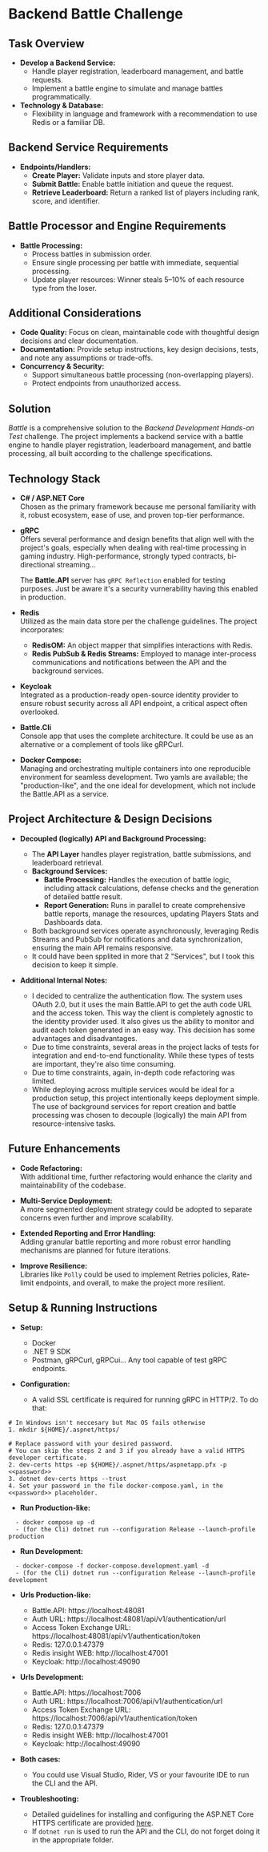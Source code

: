 # Backend Battle Challenge

## Task Overview
- **Develop a Backend Service:**  
  - Handle player registration, leaderboard management, and battle requests.
  - Implement a battle engine to simulate and manage battles programmatically.
- **Technology & Database:**  
  - Flexibility in language and framework with a recommendation to use Redis or a familiar DB.

## Backend Service Requirements
- **Endpoints/Handlers:**
  - **Create Player:** Validate inputs and store player data.
  - **Submit Battle:** Enable battle initiation and queue the request.
  - **Retrieve Leaderboard:** Return a ranked list of players including rank, score, and identifier.

## Battle Processor and Engine Requirements
- **Battle Processing:**
  - Process battles in submission order.
  - Ensure single processing per battle with immediate, sequential processing.
  - Update player resources: Winner steals 5–10% of each resource type from the loser.

## Additional Considerations
- **Code Quality:** Focus on clean, maintainable code with thoughtful design decisions and clear documentation.
- **Documentation:** Provide setup instructions, key design decisions, tests, and note any assumptions or trade-offs.
- **Concurrency & Security:**  
  - Support simultaneous battle processing (non-overlapping players).
  - Protect endpoints from unauthorized access.

## Solution
*Battle* is a comprehensive solution to the *Backend Development Hands-on Test* challenge. The project implements a backend service with a battle engine to handle player registration, leaderboard management, and battle processing, all built according to the challenge specifications.

## Technology Stack
- **C# / ASP.NET Core**  
  Chosen as the primary framework because me personal familiarity with it, robust ecosystem, ease of use, and proven top-tier performance.

- **gRPC**  
  Offers several performance and design benefits that align well with the project's goals, especially when dealing with real-time processing in gaming industry.
  High-performance, strongly typed contracts, bi-directional streaming...

  The **Battle.API** server has `gRPC Reflection` enabled for testing purposes. Just be aware it's a security vurnerability having this enabled in production.

- **Redis**  
  Utilized as the main data store per the challenge guidelines. The project incorporates:
  - **RedisOM:** An object mapper that simplifies interactions with Redis.
  - **Redis PubSub & Redis Streams:** Employed to manage inter-process communications and notifications between the API and the background services.

- **Keycloak**  
  Integrated as a production-ready open-source identity provider to ensure robust security across all API endpoint, a critical aspect often overlooked.

- **Battle.Cli**  
  Console app that uses the complete architecture. It could be use as an alternative or a complement of tools like gRPCurl.

- **Docker Compose:**  
  Managing and orchestrating multiple containers into one reproducible environment for seamless development. 
  Two yamls are available; the "production-like", and the one ideal for development, which not include the Battle.API as a service.

## Project Architecture & Design Decisions
- **Decoupled (logically) API and Background Processing:**  
  - The **API Layer** handles player registration, battle submissions, and leaderboard retrieval.
  - **Background Services:**  
    - **Battle Processing:** Handles the execution of battle logic, including attack calculations, defense checks and the generation of detailed battle result.
    - **Report Generation:** Runs in parallel to create comprehensive battle reports, manage the resources, updating Players Stats and Dashboards data.
  - Both background services operate asynchronously, leveraging Redis Streams and PubSub for notifications and data synchronization, ensuring the main API remains responsive.
  - It could have been spplited in more that 2 "Services", but I took this decision to keep it simple. 

- **Additional Internal Notes:**  
  - I decided to centralize the authentication flow. The system uses OAuth 2.0, but it uses the main Battle.API to get the auth code URL and the access token. This way the client is completely agnostic to the identity provider used. It also gives us the ability to monitor and audit each token generated in an easy way. This decision has some advantages and disadvantages.
  - Due to time constraints, several areas in the project lacks of tests for integration and end-to-end functionality. While these types of tests are important, they're also time consuming.
  - Due to time constraints, again, in-depth code refactoring was limited.
  - While deploying across multiple services would be ideal for a production setup, this project intentionally keeps deployment simple. The use of background services for report creation and battle processing was chosen to decouple (logically) the main API from resource-intensive tasks.

## Future Enhancements
- **Code Refactoring:**  
  With additional time, further refactoring would enhance the clarity and maintainability of the codebase.
  
- **Multi-Service Deployment:**  
  A more segmented deployment strategy could be adopted to separate concerns even further and improve scalability.
  
- **Extended Reporting and Error Handling:**  
  Adding granular battle reporting and more robust error handling mechanisms are planned for future iterations.

- **Improve Resilience:**  
  Libraries like `Polly` could be used to implement Retries policies, Rate-limit endpoints, and overall, to make the project more resilient.

## Setup & Running Instructions
- **Setup:**  
  - Docker
  - .NET 9 SDK
  - Postman, gRPCurl, gRPCui... Any tool capable of test gRPC endpoints.

- **Configuration:**
  - A valid SSL certificate is required for running gRPC in HTTP/2. To do that:

```
# In Windows isn't neccesary but Mac OS fails otherwise
1. mkdir ${HOME}/.aspnet/https/     

# Replace password with your desired password. 
# You can skip the steps 2 and 3 if you already have a valid HTTPS developer certificate.
2. dev-certs https -ep ${HOME}/.aspnet/https/aspnetapp.pfx -p <<password>>  
3. dotnet dev-certs https --trust
4. Set your password in the file docker-compose.yaml, in the <<password>> placeholder.
```

- **Run Production-like:**
```
  - docker compose up -d
  - (for the Cli) dotnet run --configuration Release --launch-profile production
```

- **Run Development:**
```
  - docker-compose -f docker-compose.development.yaml -d
  - (for the Cli) dotnet run --configuration Release --launch-profile development
```

- **Urls Production-like:**
  - Battle.API: https://localhost:48081 
  - Auth URL: https://localhost:48081/api/v1/authentication/url
  - Access Token Exchange URL: https://localhost:48081/api/v1/authentication/token
  - Redis: 127.0.0.1:47379
  - Redis insight WEB: http://localhost:47001
  - Keycloak: http://localhost:49090

- **Urls Development:**
  - Battle.API: https://localhost:7006 
  - Auth URL: https://localhost:7006/api/v1/authentication/url
  - Access Token Exchange URL: https://localhost:7006/api/v1/authentication/token
  - Redis: 127.0.0.1:47379
  - Redis insight WEB: http://localhost:47001
  - Keycloak: http://localhost:49090

- **Both cases:**
  - You could use Visual Studio, Rider, VS or your favourite IDE to run the CLI and the API. 

- **Troubleshooting:**
  - Detailed guidelines for installing and configuring the ASP.NET Core HTTPS certificate are provided [here](https://learn.microsoft.com/en-us/aspnet/core/security/docker-compose-https?view=aspnetcore-9.0).
  - If `dotnet run` is used to run the API and the CLI, do not forget doing it in the appropriate folder.